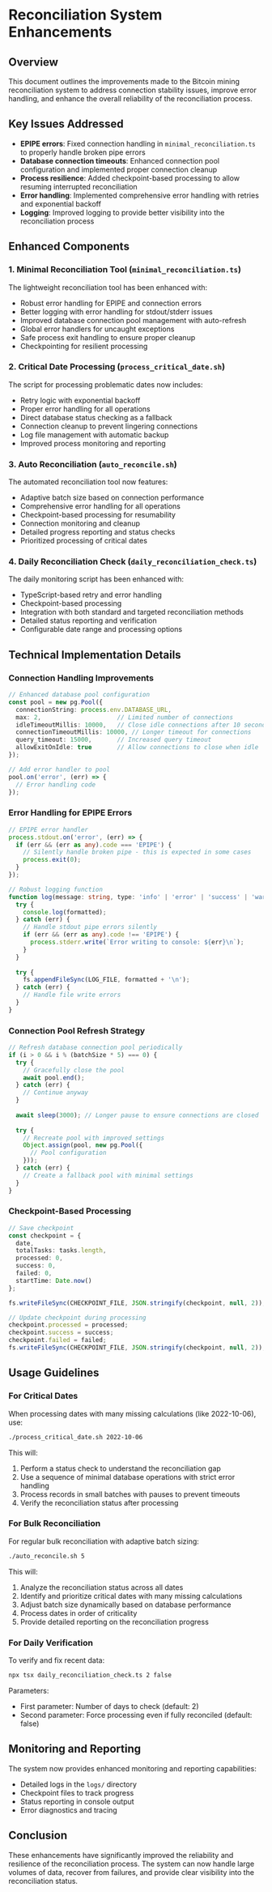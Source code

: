 # Reconciliation System Enhancements

## Overview

This document outlines the improvements made to the Bitcoin mining reconciliation system to address connection stability issues, improve error handling, and enhance the overall reliability of the reconciliation process.

## Key Issues Addressed

- **EPIPE errors**: Fixed connection handling in `minimal_reconciliation.ts` to properly handle broken pipe errors
- **Database connection timeouts**: Enhanced connection pool configuration and implemented proper connection cleanup
- **Process resilience**: Added checkpoint-based processing to allow resuming interrupted reconciliation
- **Error handling**: Implemented comprehensive error handling with retries and exponential backoff
- **Logging**: Improved logging to provide better visibility into the reconciliation process

## Enhanced Components

### 1. Minimal Reconciliation Tool (`minimal_reconciliation.ts`)

The lightweight reconciliation tool has been enhanced with:

- Robust error handling for EPIPE and connection errors
- Better logging with error handling for stdout/stderr issues
- Improved database connection pool management with auto-refresh
- Global error handlers for uncaught exceptions
- Safe process exit handling to ensure proper cleanup
- Checkpointing for resilient processing

### 2. Critical Date Processing (`process_critical_date.sh`)

The script for processing problematic dates now includes:

- Retry logic with exponential backoff
- Proper error handling for all operations
- Direct database status checking as a fallback
- Connection cleanup to prevent lingering connections
- Log file management with automatic backup
- Improved process monitoring and reporting

### 3. Auto Reconciliation (`auto_reconcile.sh`)

The automated reconciliation tool now features:

- Adaptive batch size based on connection performance
- Comprehensive error handling for all operations
- Checkpoint-based processing for resumability
- Connection monitoring and cleanup
- Detailed progress reporting and status checks
- Prioritized processing of critical dates

### 4. Daily Reconciliation Check (`daily_reconciliation_check.ts`)

The daily monitoring script has been enhanced with:

- TypeScript-based retry and error handling
- Checkpoint-based processing
- Integration with both standard and targeted reconciliation methods
- Detailed status reporting and verification
- Configurable date range and processing options

## Technical Implementation Details

### Connection Handling Improvements

```typescript
// Enhanced database pool configuration
const pool = new pg.Pool({
  connectionString: process.env.DATABASE_URL,
  max: 2,                     // Limited number of connections
  idleTimeoutMillis: 10000,   // Close idle connections after 10 seconds
  connectionTimeoutMillis: 10000, // Longer timeout for connections
  query_timeout: 15000,       // Increased query timeout
  allowExitOnIdle: true       // Allow connections to close when idle
});

// Add error handler to pool
pool.on('error', (err) => {
  // Error handling code
});
```

### Error Handling for EPIPE Errors

```typescript
// EPIPE error handler
process.stdout.on('error', (err) => {
  if (err && (err as any).code === 'EPIPE') {
    // Silently handle broken pipe - this is expected in some cases
    process.exit(0);
  }
});

// Robust logging function
function log(message: string, type: 'info' | 'error' | 'success' | 'warning' = 'info'): void {
  try {
    console.log(formatted);
  } catch (err) {
    // Handle stdout pipe errors silently
    if (err && (err as any).code !== 'EPIPE') {
      process.stderr.write(`Error writing to console: ${err}\n`);
    }
  }
  
  try {
    fs.appendFileSync(LOG_FILE, formatted + '\n');
  } catch (err) {
    // Handle file write errors
  }
}
```

### Connection Pool Refresh Strategy

```typescript
// Refresh database connection pool periodically
if (i > 0 && i % (batchSize * 5) === 0) {
  try {
    // Gracefully close the pool
    await pool.end();
  } catch (err) {
    // Continue anyway
  }
  
  await sleep(3000); // Longer pause to ensure connections are closed
  
  try {
    // Recreate pool with improved settings
    Object.assign(pool, new pg.Pool({
      // Pool configuration
    }));
  } catch (err) {
    // Create a fallback pool with minimal settings
  }
}
```

### Checkpoint-Based Processing

```typescript
// Save checkpoint
const checkpoint = {
  date,
  totalTasks: tasks.length,
  processed: 0,
  success: 0,
  failed: 0,
  startTime: Date.now()
};

fs.writeFileSync(CHECKPOINT_FILE, JSON.stringify(checkpoint, null, 2));

// Update checkpoint during processing
checkpoint.processed = processed;
checkpoint.success = success;
checkpoint.failed = failed;
fs.writeFileSync(CHECKPOINT_FILE, JSON.stringify(checkpoint, null, 2));
```

## Usage Guidelines

### For Critical Dates

When processing dates with many missing calculations (like 2022-10-06), use:

```bash
./process_critical_date.sh 2022-10-06
```

This will:
1. Perform a status check to understand the reconciliation gap
2. Use a sequence of minimal database operations with strict error handling
3. Process records in small batches with pauses to prevent timeouts
4. Verify the reconciliation status after processing

### For Bulk Reconciliation

For regular bulk reconciliation with adaptive batch sizing:

```bash
./auto_reconcile.sh 5
```

This will:
1. Analyze the reconciliation status across all dates
2. Identify and prioritize critical dates with many missing calculations
3. Adjust batch size dynamically based on database performance
4. Process dates in order of criticality
5. Provide detailed reporting on the reconciliation progress

### For Daily Verification

To verify and fix recent data:

```bash
npx tsx daily_reconciliation_check.ts 2 false
```

Parameters:
- First parameter: Number of days to check (default: 2)
- Second parameter: Force processing even if fully reconciled (default: false)

## Monitoring and Reporting

The system now provides enhanced monitoring and reporting capabilities:

- Detailed logs in the `logs/` directory
- Checkpoint files to track progress
- Status reporting in console output
- Error diagnostics and tracing

## Conclusion

These enhancements have significantly improved the reliability and resilience of the reconciliation process. The system can now handle large volumes of data, recover from failures, and provide clear visibility into the reconciliation status.